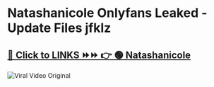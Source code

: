 
 # Natashanicole Onlyfans Leaked - Update Files jfklz

## <h2><a href="https://clipsfans.com/Natashanicole&ref=git">🔗 Click to LINKS ⏩⏩ 👉 🟢 Natashanicole </a></h2>

<a href="https://clipsfans.com/Natashanicole&ref=git" rel="nofollow" data-target="animated-image.originalLink"><img src="https://i.ibb.co.com/xMMVF88/686577567.gif" alt="Viral Video Original" style="max-width: 100%; display: inline-block;" data-target="animated-image.originalImage"></a>

